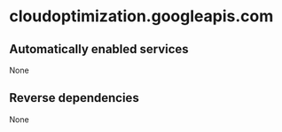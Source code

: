 # cloudoptimization.googleapis.com

## Automatically enabled services

None

## Reverse dependencies

None
